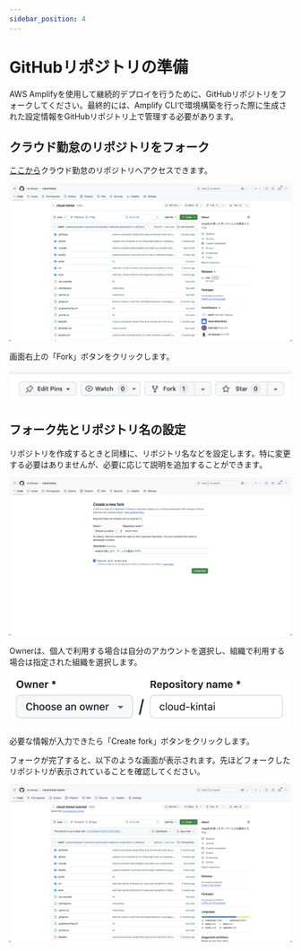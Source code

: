 ```yaml
---
sidebar_position: 4
---
```


# GitHubリポジトリの準備

AWS Amplifyを使用して継続的デプロイを行うために、GitHubリポジトリをフォークしてください。最終的には、Amplify CLIで環境構築を行った際に生成された設定情報をGitHubリポジトリ上で管理する必要があります。

## クラウド勤怠のリポジトリをフォーク

[ここから](https://github.com/vtj-devops/cloud-kintai)クラウド勤怠のリポジトリへアクセスできます。

![alt text](img/001.png)

画面右上の「Fork」ボタンをクリックします。

![alt text](img/002.png)

## フォーク先とリポジトリ名の設定

リポジトリを作成するときと同様に、リポジトリ名などを設定します。特に変更する必要はありませんが、必要に応じて説明を追加することができます。

![alt text](img/004.png)

Ownerは、個人で利用する場合は自分のアカウントを選択し、組織で利用する場合は指定された組織を選択します。

![alt text](img/005.png)

必要な情報が入力できたら「Create fork」ボタンをクリックします。

フォークが完了すると、以下のような画面が表示されます。先ほどフォークしたリポジトリが表示されていることを確認してください。

![alt text](img/006.png)
